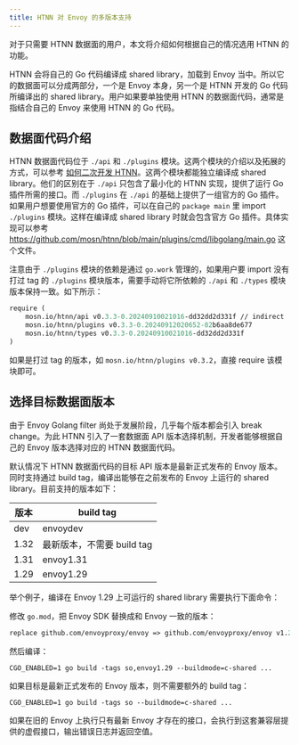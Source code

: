 ```yaml
---
title: HTNN 对 Envoy 的多版本支持
---
```


对于只需要 HTNN 数据面的用户，本文将介绍如何根据自己的情况选用 HTNN 的功能。

HTNN 会将自己的 Go 代码编译成 shared library，加载到 Envoy 当中。所以它的数据面可以分成两部分，一个是 Envoy 本身，另一个是 HTNN 开发的 Go 代码所编译出的 shared library。用户如果要单独使用 HTNN 的数据面代码，通常是指结合自己的 Envoy 来使用 HTNN 的 Go 代码。

## 数据面代码介绍

HTNN 数据面代码位于 `./api` 和 `./plugins` 模块。这两个模块的介绍以及拓展的方式，可以参考 [如何二次开发 HTNN](./get_involved.md)。这两个模块都能独立编译成 shared library。他们的区别在于 `./api` 只包含了最小化的 HTNN 实现，提供了运行 Go 插件所需的接口。而 `./plugins` 在 `./api` 的基础上提供了一组官方的 Go 插件。如果用户想要使用官方的 Go 插件，可以在自己的 `package main` 里 import `./plugins` 模块。这样在编译成 shared library 时就会包含官方 Go 插件。具体实现可以参考 https://github.com/mosn/htnn/blob/main/plugins/cmd/libgolang/main.go 这个文件。

注意由于 `./plugins` 模块的依赖是通过 `go.work` 管理的，如果用户要 import 没有打过 tag 的 `./plugins` 模块版本，需要手动将它所依赖的 `./api` 和 `./types` 模块版本保持一致。如下所示：

```go.mod
require (
    mosn.io/htnn/api v0.3.3-0.20240910021016-dd32dd2d331f // indirect
    mosn.io/htnn/plugins v0.3.3-0.20240912020652-82b6aa8de677
    mosn.io/htnn/types v0.3.3-0.20240910021016-dd32dd2d331f
)
```

如果是打过 tag 的版本，如 `mosn.io/htnn/plugins v0.3.2`，直接 require 该模块即可。

## 选择目标数据面版本

由于 Envoy Golang filter 尚处于发展阶段，几乎每个版本都会引入 break change。为此 HTNN 引入了一套数据面 API 版本选择机制，开发者能够根据自己的 Envoy 版本选择对应的 HTNN 数据面代码。

默认情况下 HTNN 数据面代码的目标 API 版本是最新正式发布的 Envoy 版本。同时支持通过 build tag，编译出能够在之前发布的 Envoy 上运行的 shared library。目前支持的版本如下：

| 版本 | build tag                  |
|------|----------------------------|
| dev  | envoydev                   |
| 1.32 | 最新版本，不需要 build tag |
| 1.31 | envoy1.31                  |
| 1.29 | envoy1.29                  |

举个例子，编译在 Envoy 1.29 上可运行的 shared library 需要执行下面命令：

修改 `go.mod`，把 Envoy SDK 替换成和 Envoy 一致的版本：

```go.mod
replace github.com/envoyproxy/envoy => github.com/envoyproxy/envoy v1.29.5
```

然后编译：

```shell
CGO_ENABLED=1 go build -tags so,envoy1.29 --buildmode=c-shared ...
```

如果目标是最新正式发布的 Envoy 版本，则不需要额外的 build tag：

```shell
CGO_ENABLED=1 go build -tags so --buildmode=c-shared ...
```

如果在旧的 Envoy 上执行只有最新 Envoy 才存在的接口，会执行到这套兼容层提供的虚假接口，输出错误日志并返回空值。
